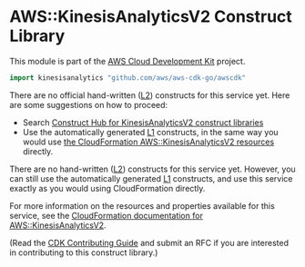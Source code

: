 # AWS::KinesisAnalyticsV2 Construct Library

This module is part of the [AWS Cloud Development Kit](https://github.com/aws/aws-cdk) project.

```go
import kinesisanalytics "github.com/aws/aws-cdk-go/awscdk"
```

<!--BEGIN CFNONLY DISCLAIMER-->

There are no official hand-written ([L2](https://docs.aws.amazon.com/cdk/latest/guide/constructs.html#constructs_lib)) constructs for this service yet. Here are some suggestions on how to proceed:

* Search [Construct Hub for KinesisAnalyticsV2 construct libraries](https://constructs.dev/search?q=kinesisanalyticsv2)
* Use the automatically generated [L1](https://docs.aws.amazon.com/cdk/latest/guide/constructs.html#constructs_l1_using) constructs, in the same way you would use [the CloudFormation AWS::KinesisAnalyticsV2 resources](https://docs.aws.amazon.com/AWSCloudFormation/latest/UserGuide/AWS_KinesisAnalyticsV2.html) directly.

<!--BEGIN CFNONLY DISCLAIMER-->

There are no hand-written ([L2](https://docs.aws.amazon.com/cdk/latest/guide/constructs.html#constructs_lib)) constructs for this service yet.
However, you can still use the automatically generated [L1](https://docs.aws.amazon.com/cdk/latest/guide/constructs.html#constructs_l1_using) constructs, and use this service exactly as you would using CloudFormation directly.

For more information on the resources and properties available for this service, see the [CloudFormation documentation for AWS::KinesisAnalyticsV2](https://docs.aws.amazon.com/AWSCloudFormation/latest/UserGuide/AWS_KinesisAnalyticsV2.html).

(Read the [CDK Contributing Guide](https://github.com/aws/aws-cdk/blob/main/CONTRIBUTING.md) and submit an RFC if you are interested in contributing to this construct library.)

<!--END CFNONLY DISCLAIMER-->
